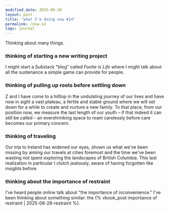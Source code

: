 ```yaml
---
modified_date: 2025-09-10
layout: post
title: "what I'm doing now #14"
permalink: /now-14
tags: journal
---
```


Thinking about many things.
<!--more-->

### thinking of starting a new writing project

I might start a Substack "blog" called _Footie is Life_ where I might talk about all the sustenance a simple game can provide for people.

### thinking of pulling up roots before settling down

Z and I have come to a hilltop in the undulating journey of our lives and have now in sight a vast plateau, a fertile and stable ground where we will set down for a while to create and nurture a new family.
To that place, from our position now, we measure the last length of our youth – if that indeed it can still be called – an evershrinking space to roam carelessly before care becomes our primary concern.

### thinking of traveling

Our trip to Ireland has widened our eyes, shown us what we've been missing by aiming our travels at cities foremost and the time we've been wasting not spent exploring the landscapes of British Columbia.
This last realization in particular I clutch jealously, aware of having forgotten like insights before.

### thinking about the importance of restraint

I've heard people online talk about "the importance of inconvenience."
I've been thinking about something similar: the {% vbook_post importance of restraint | 2025-08-28-restraint %}.
